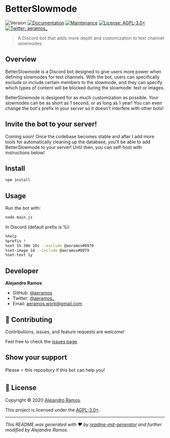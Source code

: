 # BetterSlowmode
![Version](https://img.shields.io/badge/version-0.1.0-blue.svg?cacheSeconds=2592000)
[![Documentation](https://img.shields.io/badge/documentation-yes-brightgreen.svg)](https://github.com/aeramos/BetterSlowmode#readme)
[![Maintenance](https://img.shields.io/badge/Maintained%3F-yes-green.svg)](https://github.com/aeramos/BetterSlowmode/graphs/commit-activity)
[![License: AGPL-3.0+](https://img.shields.io/github/license/aeramos/BetterSlowmode)](https://github.com/aeramos/BetterSlowmode/blob/master/LICENSE.txt)
[![Twitter: aeramos\_](https://img.shields.io/twitter/follow/aeramos\_.svg?style=social)](https://twitter.com/aeramos\_)

> A Discord bot that adds more depth and customization to text channel slowmodes.

## Overview
BetterSlowmode is a Discord bot designed to give users more power when defining slowmodes for text
channels. With the bot, users can specifically exclude or include certain members to the slowmode,
and they can specify which types of content will be blocked during the slowmode: text or images.

BetterSlowmode is designed for as much customization as possible. Your slowmodes can be as short as
1 second, or as long as 1 year! You can even change the bot's prefix in your server so it doesn't
interfere with other bots!

## Invite the bot to your server!
Coming soon! Once the codebase becomes stable and after I add more tools for automatically cleaning
up the database, you'll be able to add BetterSlowmode to your server! Until then, you can self-host
with instructions below!

## Install
```sh
npm install
```

## Usage
Run the bot with:
```sh
node main.js
```

In Discord (default prefix is %):
```sh
%help
%prefix !
%set 1h 30m 10s --exclude @aeramos#0979
%set-image 1d --include @aeramos#0979
%set-text 1y
```

## Developer
**Alejandro Ramos**

* GitHub: [@aeramos](https://github.com/aeramos)
* Twitter: [@aeramos\_](https://twitter.com/aeramos\_)
* Email: [aeramos.work@gmail.com](mailto:aeramos.work@gmail.com)

## 🤝 Contributing
Contributions, issues, and feature requests are welcome!

Feel free to check the [issues page](https://github.com/aeramos/BetterSlowmode/issues). 

## Show your support
Please ⭐️ this repository if this bot can help you!

## 📝 License
Copyright © 2020 [Alejandro Ramos](https://github.com/aeramos).

This project is licensed under the [AGPL-3.0+](https://github.com/aeramos/BetterSlowmode/blob/master/COPYING).

***
_This README was generated with ❤️ by [readme-md-generator](https://github.com/kefranabg/readme-md-generator)
and further modified by Alejandro Ramos._
